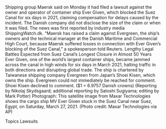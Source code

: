 Shipping group Maersk said on Monday it had filed a lawsuit against the owner and operator of container ship Ever Given, which blocked the Suez Canal for six days in 2021, claiming compensation for delays caused by the incident. 
The Danish company did not disclose the size of the claim or when it was filed. The news was first reported by industry media ShippingWatch.dk.
“Maersk has raised a claim against Evergreen, the ship’s owners and the technical manager at the Danish Maritime and Commercial High Court, because Maersk suffered losses in connection with Ever Given’s blocking of the Suez Canal,” a spokesperson told Reuters.
Lengthy Legal Battles Expected from Suez Canal’s Longest Closure in Almost 50 Years
Ever Given, one of the world’s largest container ships, became jammed across the canal in high winds for six days in March 2021, halting traffic in both directions and disrupting global trade.
The ship is chartered by Taiwanese shipping company Evergreen from Japan’s Shoei Kisen, which owns the ship.
Evergreen could not immediately be reached for comment. Shoei Kisen declined to comment.
($1 = 6.9757 Danish crowns)
(Reporting by Nikolaj Skydsgaard; additional reporting by Satoshi Sugiyama; editing by Mark Potter)
Photograph: This satellite image from Maxar Technologies shows the cargo ship MV Ever Given stuck in the Suez Canal near Suez, Egypt, on Saturday, March 27, 2021. (Photo credit: Maxar Technologies via AP)

Topics
Lawsuits
